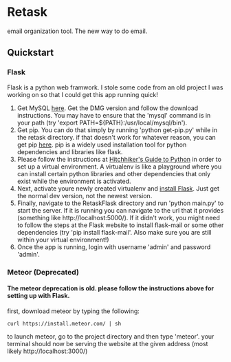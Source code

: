 Retask
=======
email organization tool. The new way to do email.

## Quickstart
### Flask
Flask is a python web framwork. I stole some code from an old project I was working on so that I could get this app running quick!

1. Get MySQL [here](https://dev.mysql.com/downloads/mysql/). Get the DMG version and follow the download instructions. You may have to ensure that the 'mysql' command is in your path (try 'export PATH=${PATH}:/usr/local/mysql/bin').
2. Get pip. You can do that simply by running 'python get-pip.py' while in the retask directory. if that doesn't work for whatever reason, you can get pip [here](https://pip.pypa.io/en/latest/installing.html#install-pip). pip is a widely used installation tool for python dependencies and libraries like flask.
2. Please follow the instructions at [Hitchhiker's Guide to Python](http://docs.python-guide.org/en/latest/dev/virtualenvs/) in order to set up a virtual environment. A virtualenv is like a playground where you can install certain python libraries and other dependencies that only exist while the environment is activated.
3. Next, activate youre newly created virtualenv and [install Flask](http://flask.pocoo.org/docs/0.10/installation/). Just get the normal dev version, not the newest version.
4. Finally, navigate to the RetaskFlask directory and run 'python main.py' to start the server. If it is running you can navigate to the url that it provides (something like http://localhost:5000/). If it didn't work, you might need to follow the steps at the Flask website to install flask-mail or some other dependencies (try 'pip install flask-mail'. Also make sure you are still within your virtual environment!)
5. Once the app is running, login with username 'admin' and password 'admin'.

### Meteor (Deprecated)
#### The meteor deprecation is old. please follow the instructions above for setting up with Flask.
first, download meteor by typing the following:
```
curl https://install.meteor.com/ | sh
```
to launch meteor, go to the project directory and then type 'meteor'. your terminal should now be serving the website at the given address (most likely http://localhost:3000/)
